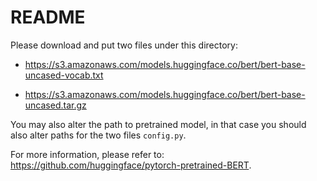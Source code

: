 # README

Please download and put two files under this directory:

- https://s3.amazonaws.com/models.huggingface.co/bert/bert-base-uncased-vocab.txt

- https://s3.amazonaws.com/models.huggingface.co/bert/bert-base-uncased.tar.gz

You may also alter the path to pretrained model, in that case you should also alter paths for the two files `config.py`.

For more information, please refer to: https://github.com/huggingface/pytorch-pretrained-BERT.